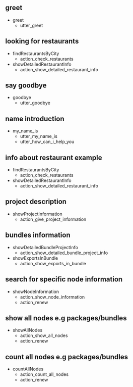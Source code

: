 ## greet
* greet
  - utter_greet

## looking for restaurants
* findRestaurantsByCity
  - action_check_restaurants
* showDetailedRestaurantInfo
  - action_show_detailed_restaurant_info

## say goodbye
* goodbye
  - utter_goodbye

## name introduction
* my_name_is
  - utter_my_name_is
  - utter_how_can_i_help_you

## info about restaurant example
* findRestaurantsByCity
  - action_check_restaurants
* showDetailedRestaurantInfo
  - action_show_detailed_restaurant_info

## project description
* showProjectInformation
  - action_give_project_information

## bundles information
* showDetailedBundleProjectInfo
  - action_show_detailed_bundle_project_info
* showExportsInBundle
  - action_show_exports_in_bundle

## search for specific node information
* showNodeInformation
  - action_show_node_information
  - action_renew

## show all nodes e.g packages/bundles
* showAllNodes
  - action_show_all_nodes
  - action_renew

## count all nodes e.g packages/bundles
* countAllNodes
  - action_count_all_nodes
  - action_renew